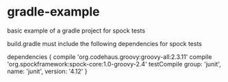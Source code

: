 # gradle-example
basic example of a gradle project for spock tests

build.gradle must include the following dependencies for spock tests

dependencies {
    compile 'org.codehaus.groovy:groovy-all:2.3.11'
    compile 'org.spockframework:spock-core:1.0-groovy-2.4'
    testCompile group: 'junit', name: 'junit', version: '4.12'
}
